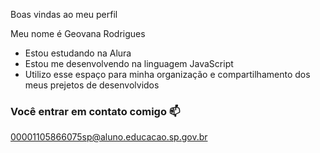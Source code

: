 Boas vindas ao meu perfil

Meu nome é Geovana Rodrigues

- Estou estudando na Alura
- Estou me desenvolvendo na linguagem JavaScript
- Utilizo esse espaço para minha organização e compartilhamento dos meus prejetos de desenvolvidos

 ### Você entrar em contato comigo 📫

00001105866075sp@aluno.educacao.sp.gov.br
